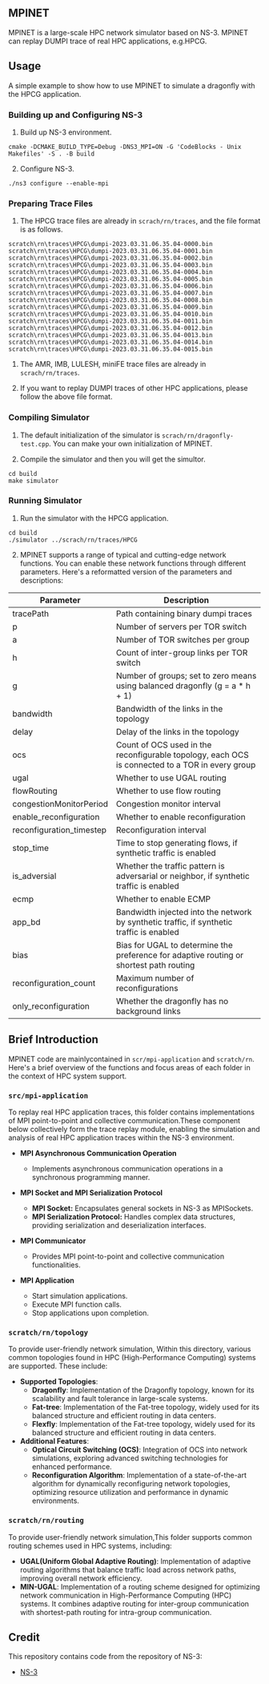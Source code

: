 ## MPINET
MPINET is a large-scale HPC network simulator based on NS-3. MPINET can replay DUMPI trace of real HPC applications, e.g.HPCG.

## Usage
A simple example to show how to  use MPINET to simulate a dragonfly with the HPCG application.
### Building up and Configuring NS-3
1. Build up NS-3 environment.
``` shell
cmake -DCMAKE_BUILD_TYPE=Debug -DNS3_MPI=ON -G 'CodeBlocks - Unix Makefiles' -S . -B build
```

2. Configure NS-3.
``` shell
./ns3 configure --enable-mpi
```

### Preparing Trace Files
1. The HPCG trace files are already in `scrach/rn/traces`, and the file format is as follows.
``` shell
scratch\rn\traces\HPCG\dumpi-2023.03.31.06.35.04-0000.bin
scratch\rn\traces\HPCG\dumpi-2023.03.31.06.35.04-0001.bin
scratch\rn\traces\HPCG\dumpi-2023.03.31.06.35.04-0002.bin
scratch\rn\traces\HPCG\dumpi-2023.03.31.06.35.04-0003.bin
scratch\rn\traces\HPCG\dumpi-2023.03.31.06.35.04-0004.bin
scratch\rn\traces\HPCG\dumpi-2023.03.31.06.35.04-0005.bin
scratch\rn\traces\HPCG\dumpi-2023.03.31.06.35.04-0006.bin
scratch\rn\traces\HPCG\dumpi-2023.03.31.06.35.04-0007.bin
scratch\rn\traces\HPCG\dumpi-2023.03.31.06.35.04-0008.bin
scratch\rn\traces\HPCG\dumpi-2023.03.31.06.35.04-0009.bin
scratch\rn\traces\HPCG\dumpi-2023.03.31.06.35.04-0010.bin
scratch\rn\traces\HPCG\dumpi-2023.03.31.06.35.04-0011.bin
scratch\rn\traces\HPCG\dumpi-2023.03.31.06.35.04-0012.bin
scratch\rn\traces\HPCG\dumpi-2023.03.31.06.35.04-0013.bin
scratch\rn\traces\HPCG\dumpi-2023.03.31.06.35.04-0014.bin
scratch\rn\traces\HPCG\dumpi-2023.03.31.06.35.04-0015.bin
```

1. The AMR, IMB, LULESH, miniFE trace files are already in `scrach/rn/traces`.

2. If you want to replay DUMPI traces of other HPC applications, please follow the above file format.

### Compiling Simulator
1. The default initialization of the simulator is `scrach/rn/dragonfly-test.cpp`. You can make your own initialization of MPINET.

2. Compile the simulator and then you will get the simultor.
``` shell
cd build
make simulator
```

### Running Simulator
1. Run the simulator with the HPCG application.
``` shell
cd build
./simulator ../scrach/rn/traces/HPCG
```

2. MPINET supports a range of typical and cutting-edge network functions. You can enable these network functions through different parameters.
Here's a reformatted version of the parameters and descriptions:

| Parameter                  | Description                                                                                                    |
|----------------------------|----------------------------------------------------------------------------------------------------------------|
| tracePath                  | Path containing binary dumpi traces                                                                        |
| p                          | Number of servers per TOR switch                                     |
| a                          | Number of TOR switches per group                                     |
| h                          | Count of inter-group links per TOR switch                            |
| g                          | Number of groups; set to zero means using balanced dragonfly (g = a * h + 1) |
| bandwidth                  | Bandwidth of the links in the topology                                                                      |
| delay                      | Delay of the links in the topology                                                                          |
| ocs                        | Count of OCS used in the reconfigurable topology, each OCS is connected to a TOR in every group                |
| ugal                       | Whether to use UGAL routing                                                                                     |
| flowRouting                | Whether to use flow routing                                                                                     |
| congestionMonitorPeriod    | Congestion monitor interval                                                                    |
| enable_reconfiguration     | Whether to enable reconfiguration                                                                               |
| reconfiguration_timestep   | Reconfiguration interval                                                                      |
| stop_time                  | Time to stop generating flows, if synthetic traffic is enabled                                                                                  |
| is_adversial               | Whether the traffic pattern is adversarial or neighbor, if synthetic traffic is enabled                                                                                |
| ecmp                       | Whether to enable ECMP                                                                                                     |
| app_bd                     | Bandwidth injected into the network by synthetic traffic, if synthetic traffic is enabled                                                                                                |
| bias                       | Bias for UGAL to determine the preference for adaptive routing or shortest path routing                                                                                                   |
| reconfiguration_count      | Maximum number of reconfigurations                                                                                     |
| only_reconfiguration       | Whether the dragonfly has no background links                                                                                     |


## Brief Introduction
MPINET code are mainlycontained in `scr/mpi-application` and `scratch/rn`. Here's a brief overview of the functions and focus areas of each folder in the context of HPC system support.

### `src/mpi-application`
To replay real HPC application traces, this folder contains implementations of MPI point-to-point and collective communication.These component below collectively form the trace replay module, enabling the simulation and analysis of real HPC application traces within the NS-3 environment.

- **MPI Asynchronous Communication Operation**
   - Implements asynchronous communication operations in a synchronous programming manner.
   
- **MPI Socket and MPI Serialization Protocol**
   - **MPI Socket:** Encapsulates general sockets in NS-3 as MPISockets.
   - **MPI Serialization Protocol:** Handles complex data structures, providing serialization and deserialization interfaces.
   
- **MPI Communicator**
   - Provides MPI point-to-point and collective communication functionalities.
   
- **MPI Application**
    - Start simulation applications.
    - Execute MPI function calls.
    - Stop applications upon completion.

### `scratch/rn/topology`
To provide user-friendly network simulation, Within this directory, various common topologies found in HPC (High-Performance Computing) systems are supported. These include:

- **Supported Topologies**:
  - **Dragonfly**: Implementation of the Dragonfly topology, known for its scalability and fault tolerance in large-scale systems.
  - **Fat-tree**: Implementation of the Fat-tree topology, widely used for its balanced structure and efficient routing in data centers.
  - **Flexfly**: Implementation of the Fat-tree topology, widely used for its balanced structure and efficient routing in data centers.
- **Additional Features**:
  - **Optical Circuit Switching (OCS)**: Integration of OCS into network simulations, exploring advanced switching technologies for enhanced performance.
  - **Reconfiguration Algorithm**: Implementation of a state-of-the-art algorithm for dynamically reconfiguring network topologies, optimizing resource utilization and performance in dynamic environments.
### `scratch/rn/routing`
To provide user-friendly network simulation,This folder supports common routing schemes used in HPC systems, including:

- **UGAL(Uniform Global Adaptive Routing)**: Implementation of adaptive routing algorithms that balance traffic load across network paths, improving overall network efficiency.
- **MIN-UGAL**: Implementation of a routing scheme designed for optimizing network communication in High-Performance Computing (HPC) systems. It combines adaptive routing for inter-group communication with shortest-path routing for intra-group communication.

## Credit
This repository contains code from the repository of NS-3:
* [NS-3](https://github.com/nsnam/ns-3-dev-git/tree/master)

